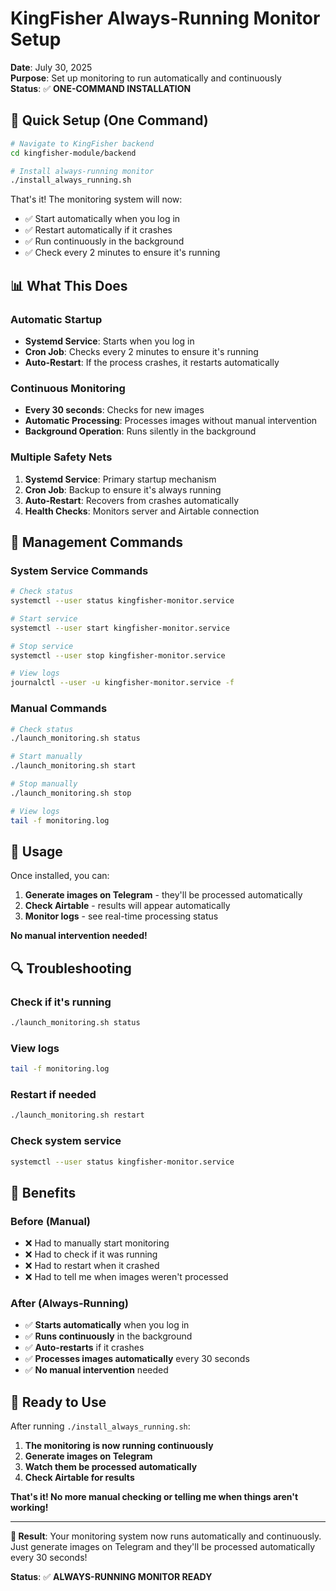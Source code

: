 # KingFisher Always-Running Monitor Setup

**Date**: July 30, 2025  
**Purpose**: Set up monitoring to run automatically and continuously  
**Status**: ✅ **ONE-COMMAND INSTALLATION**

## 🚀 **Quick Setup (One Command)**

```bash
# Navigate to KingFisher backend
cd kingfisher-module/backend

# Install always-running monitor
./install_always_running.sh
```

That's it! The monitoring system will now:
- ✅ Start automatically when you log in
- ✅ Restart automatically if it crashes
- ✅ Run continuously in the background
- ✅ Check every 2 minutes to ensure it's running

## 📊 **What This Does**

### **Automatic Startup**
- **Systemd Service**: Starts when you log in
- **Cron Job**: Checks every 2 minutes to ensure it's running
- **Auto-Restart**: If the process crashes, it restarts automatically

### **Continuous Monitoring**
- **Every 30 seconds**: Checks for new images
- **Automatic Processing**: Processes images without manual intervention
- **Background Operation**: Runs silently in the background

### **Multiple Safety Nets**
1. **Systemd Service**: Primary startup mechanism
2. **Cron Job**: Backup to ensure it's always running
3. **Auto-Restart**: Recovers from crashes automatically
4. **Health Checks**: Monitors server and Airtable connection

## 🔧 **Management Commands**

### **System Service Commands**
```bash
# Check status
systemctl --user status kingfisher-monitor.service

# Start service
systemctl --user start kingfisher-monitor.service

# Stop service
systemctl --user stop kingfisher-monitor.service

# View logs
journalctl --user -u kingfisher-monitor.service -f
```

### **Manual Commands**
```bash
# Check status
./launch_monitoring.sh status

# Start manually
./launch_monitoring.sh start

# Stop manually
./launch_monitoring.sh stop

# View logs
tail -f monitoring.log
```

## 📱 **Usage**

Once installed, you can:

1. **Generate images on Telegram** - they'll be processed automatically
2. **Check Airtable** - results will appear automatically
3. **Monitor logs** - see real-time processing status

**No manual intervention needed!**

## 🔍 **Troubleshooting**

### **Check if it's running**
```bash
./launch_monitoring.sh status
```

### **View logs**
```bash
tail -f monitoring.log
```

### **Restart if needed**
```bash
./launch_monitoring.sh restart
```

### **Check system service**
```bash
systemctl --user status kingfisher-monitor.service
```

## 🎯 **Benefits**

### **Before (Manual)**
- ❌ Had to manually start monitoring
- ❌ Had to check if it was running
- ❌ Had to restart when it crashed
- ❌ Had to tell me when images weren't processed

### **After (Always-Running)**
- ✅ **Starts automatically** when you log in
- ✅ **Runs continuously** in the background
- ✅ **Auto-restarts** if it crashes
- ✅ **Processes images automatically** every 30 seconds
- ✅ **No manual intervention** needed

## 🚀 **Ready to Use**

After running `./install_always_running.sh`:

1. **The monitoring is now running continuously**
2. **Generate images on Telegram**
3. **Watch them be processed automatically**
4. **Check Airtable for results**

**That's it! No more manual checking or telling me when things aren't working!**

---

**🎉 Result**: Your monitoring system now runs automatically and continuously. Just generate images on Telegram and they'll be processed automatically every 30 seconds!

**Status**: ✅ **ALWAYS-RUNNING MONITOR READY** 